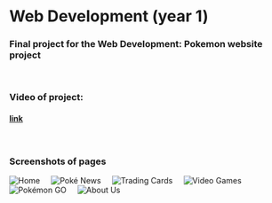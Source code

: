 # Web Development (year 1)
### Final project for the Web Development: Pokemon website project
&nbsp; 
&nbsp; 
&nbsp; 
&nbsp; 

### Video of project: 
#### [link](https://drive.google.com/file/d/18Cnaq-UtsAgQjNGdcOV-LMMsGnI5xNie/view?usp=sharing)
&nbsp; 
&nbsp; 
&nbsp; 
&nbsp; 

### Screenshots of pages
![Home](assets/home.png)
&nbsp; 
&nbsp; 
![Poké News](assets/news.png)
&nbsp; 
&nbsp; 
![Trading Cards](assets/cards.png)
&nbsp; 
&nbsp; 
![Video Games](assets/games.png)
&nbsp; 
&nbsp; 
![Pokémon GO](assets/go.png)
&nbsp; 
&nbsp; 
![About Us](assets/about.png)
